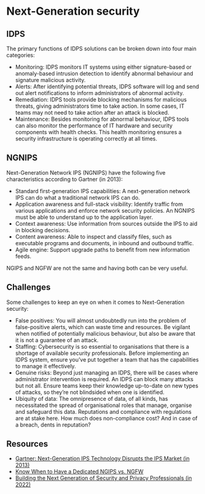 # Next-Generation security

## IDPS

The primary functions of IDPS solutions can be broken down into four main categories:

* Monitoring: IDPS monitors IT systems using either signature-based or anomaly-based intrusion detection to identify 
abnormal behaviour and signature malicious activity.
* Alerts: After identifying potential threats, IDPS software will log and send out alert notifications to inform 
administrators of abnormal activity.
* Remediation: IDPS tools provide blocking mechanisms for malicious threats, giving administrators time to take 
action. In some cases, IT teams may not need to take action after an attack is blocked.
* Maintenance: Besides monitoring for abnormal behaviour, IDPS tools can also monitor the performance of IT hardware 
and security components with health checks. This health monitoring ensures a security infrastructure is operating 
correctly at all times.

## NGNIPS

Next-Generation Network IPS (NGNIPS) have the following five characteristics according to Gartner (in 2013):

* Standard first-generation IPS capabilities: A next-generation network IPS can do what a traditional network IPS can do.
* Application awareness and full-stack visibility: Identify traffic from various applications and enforce network 
security policies. An NGNIPS must be able to understand up to the application layer.
* Context awareness: Use information from sources outside the IPS to aid in blocking decisions.
* Content awareness: Able to inspect and classify files, such as executable programs and documents, in inbound and 
outbound traffic.
* Agile engine: Support upgrade paths to benefit from new information feeds.

NGIPS and NGFW are not the same and having both can be very useful.

## Challenges

Some challenges to keep an eye on when it comes to Next-Generation security:

* False positives: You will almost undoubtedly run into the problem of false-positive alerts, which can waste time 
and resources. Be vigilant when notified of potentially malicious behaviour, but also be aware that it is not a 
guarantee of an attack.
* Staffing: Cybersecurity is so essential to organisations that there is a shortage of available security 
professionals. Before implementing an IDPS system, ensure you’ve put together a team that has the capabilities to 
manage it effectively.
* Genuine risks: Beyond just managing an IDPS, there will be cases where administrator intervention is required. 
An IDPS can block many attacks but not all. Ensure teams keep their knowledge up-to-date on new types of attacks, 
so they’re not blindsided when one is identified.
* Ubiquity of data: The omnipresence of data, of all kinds, has necessitated the spread of organisational roles that 
manage, organise and safeguard this data. Reputations and compliance with regulations are at stake here. How much 
does non-compliance cost? And in case of a breach, dents in reputation?

## Resources

* [Gartner: Next-Generation IPS Technology Disrupts the IPS Market (in 2013)](https://www.gartner.com/en/documents/2390317)
* [Know When to Have a Dedicated NGIPS vs. NGFW](https://blogs.cisco.com/security/know-when-to-have-a-dedicated-ngips-vs-ngfw)
* [Building the Next Generation of Security and Privacy Professionals (in 2022)](https://blog.isc2.org/isc2_blog/2022/11/building-the-next-generation-of-security-and-privacy-professionals.html)